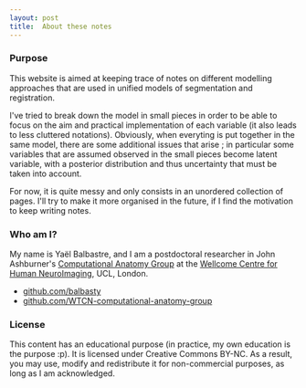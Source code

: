 ```yaml
---
layout: post
title:  About these notes
---
```


### Purpose

This website is aimed at keeping trace of notes on different modelling approaches that are used in unified models of segmentation and registration.

I've tried to break down the model in small pieces in order to be able to focus on the aim and practical implementation of each variable (it also leads to less cluttered notations). Obviously, when everyting is put together in the same model, there are some additional issues that arise ; in particular some variables that are assumed observed in the small pieces become latent variable, with a posterior distribution and thus uncertainty that must be taken into account.

For now, it is quite messy and only consists in an unordered collection of pages. I'll try to make it more organised in the future, if I find the motivation to keep writing notes.

### Who am I?

My name is Yaël Balbastre, and I am a postdoctoral researcher in John Ashburner's [Computational Anatomy Group](http://www.fil.ion.ucl.ac.uk/Ashburner/) at the [Wellcome Centre for Human NeuroImaging](http://www.fil.ion.ucl.ac.uk), UCL, London.

- [github.com/balbasty](https://github.com/balbasty)
- [github.com/WTCN-computational-anatomy-group](https://github.com/WTCN-computational-anatomy-group)

### License

This content has an educational purpose (in practice, my own education is the purpose :p). It is licensed under Creative Commons BY-NC. As a result, you may use, modify and redistribute it for non-commercial purposes, as long as I am acknowledged.
